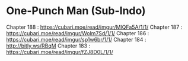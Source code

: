 # One-Punch Man (Sub-Indo)

Chapter 188 : https://cubari.moe/read/imgur/MIQFa5A/1/1/
Chapter 187 : https://cubari.moe/read/imgur/Wolm7Sd/1/1/
Chapter 186 : https://cubari.moe/read/imgur/sp1w6br/1/1/
Chapter 184 : http://bitly.ws/RBqM
Chapter 183 : https://cubari.moe/read/imgur/fZJ8D0L/1/1/

